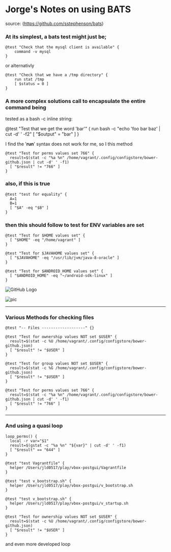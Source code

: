 # Jorge's Notes on using BATS 
source: (https://github.com/sstephenson/bats)

### At its simplest, a bats test might just be;
	@test "Check that the mysql client is available" {
	    command -v mysql
	}

or alternativly 

	@test "Check that we have a /tmp directory" {
	    run stat /tmp
	    [ $status = 0 ]
	}

### A more complex solutions call to encapsulate the entire command being 
  tested as a bash -c inline string:

@test "Test that we get the word 'bar'" {
    run bash -c "echo 'foo bar baz' | cut -d' ' -f2"
    [ "$output" = "bar" ]
}

I find the '**run**' syntax does not work for me, so I this method

	@test "Test for perms values set 766" {
	  result=$(stat -c "%a %n" /home/vagrant/.config/configstore/bower-github.json | cut -d' ' -f1)
	  [ "$result" != "766" ]
	}

### also, if this is true
	@test "test for equality" {
	  A=1
	  B=1
	  [ "$A" -eq "$B" ]
	}

### then this should follow to test for ENV variables are set
	@test "Test for $HOME values set" {
	  [ "$HOME" -eq "/home/vagrant" ]
	}
	
	@test "Test for $JAVAHOME values set" {
	  [ "$JAVAHOME" -eq "/usr/lib/jvm/java-8-oracle" ]
	}
	
	@test "Test for $ANDROID_HOME values set" {
	  [ "$ANDROID_HOME" -eq "~/android-sdk-linux" ]
	}
![GitHub Logo](/images/logo.png)

![pic](https://www.dropbox.com/s/t3keoh0phfop25v/bats-checks.png)

----
### Various Methods for checking files

	@test "-- Files -------------------" {}
	
	@test "Test for ownership values NOT set $USER" {
	  result=$(stat -c %U /home/vagrant/.config/configstore/bower-github.json)
	  [ "$result" != "$USER" ]
	}
	
	@test "Test for group values NOT set $USER" {
	  result=$(stat -c %G /home/vagrant/.config/configstore/bower-github.json)
	  [ "$result" != "$USER" ]
	}
	
	@test "Test for perms values set 766" {
	  result=$(stat -c "%a %n" /home/vagrant/.config/configstore/bower-github.json | cut -d' ' -f1)
	  [ "$result" != "766" ]
	}

---
### And using a quasi loop

	loop_perms() {
	  local -r var="$1"
	  result=$(gstat -c "%a %n" "${var}" | cut -d' ' -f1)
	  [ "$result" == "644" ]
	}
	
	@test "test Vagrantfile" {
	  helper /Users/jld0517/play/vbox-postgui/Vagrantfile
	}
	
	@test "test v_bootstrap.sh" {
	  helper /Users/jld0517/play/vbox-postgui/v_bootstrap.sh
	}
	
	@test "test v_bootstrap.sh" {
	  helper /Users/jld0517/play/vbox-postgui/v_startup.sh
	}
	
	@test "Test for ownership values NOT set $USER" {
	  result=$(stat -c %U /home/vagrant/.config/configstore/bower-github.json)
	  [ "$result" != "$USER" ]
	}
	
and even more developed loop

